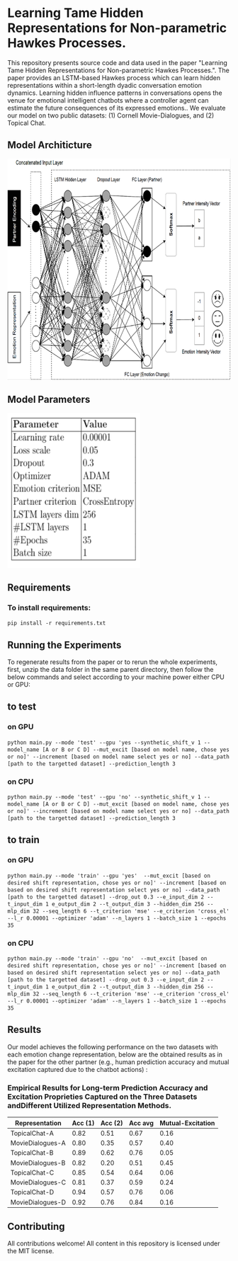 #  Learning Tame Hidden Representations for Non-parametric Hawkes Processes.


This repository presents source code and data used in the paper "Learning Tame Hidden Representations for Non-parametric Hawkes Processes.". The paper provides an LSTM-based Hawkes process which can learn hidden representations within a short-length dyadic conversation emotion dynamics. Learning hidden influence patterns in conversations opens the venue for emotional intelligent chatbots where a controller agent can estimate the future consequences of its expressed emotions.. We evaluate our model on two public datasets: (1) Cornell Movie-Dialogues, and (2) Topical Chat. 


## Model Architicture
<img src="fig_arc.PNG" width="800" height="500">

## Model Parameters
<img src="fig_param.PNG" width="300" height="350">

## Requirements

### To install requirements:

```setup
pip install -r requirements.txt
```

## Running the Experiments

To regenerate results from the paper or to rerun the whole experiments, first, unzip the data folder in the same parent directory, then follow the below commands and select according to your machine power either CPU or GPU:

## to test

### on GPU


```
python main.py --mode 'test' --gpu 'yes --synthetic_shift_v 1 --model_name [A or B or C D] --mut_excit [based on model name, chose yes or no]' --increment [based on model name select yes or no] --data_path [path to the targetted dataset] --prediction_length 3
```

### on CPU

```
python main.py --mode 'test' --gpu 'no' --synthetic_shift_v 1 --model_name [A or B or C D] --mut_excit [based on model name, chose yes or no]' --increment [based on model name select yes or no] --data_path [path to the targetted dataset] --prediction_length 3

```
## to train

### on GPU

```
python main.py --mode 'train' --gpu 'yes'  --mut_excit [based on desired shift representation, chose yes or no]' --increment [based on based on desired shift representation select yes or no] --data_path [path to the targetted dataset] --drop_out 0.3 --e_input_dim 2 --t_input_dim 1 e_output_dim 2 --t_output_dim 3 --hidden_dim 256 --mlp_dim 32 --seq_length 6 --t_criterion 'mse' --e_criterion 'cross_el' --l_r 0.00001 --optimizer 'adam' --n_layers 1 --batch_size 1 --epochs 35
```

### on CPU

```
python main.py --mode 'train' --gpu 'no'  --mut_excit [based on desired shift representation, chose yes or no]' --increment [based on based on desired shift representation select yes or no] --data_path [path to the targetted dataset] --drop_out 0.3 --e_input_dim 2 --t_input_dim 1 e_output_dim 2 --t_output_dim 3 --hidden_dim 256 --mlp_dim 32 --seq_length 6 --t_criterion 'mse' --e_criterion 'cross_el' --l_r 0.00001 --optimizer 'adam' --n_layers 1 --batch_size 1 --epochs 35

```


## Results

Our model achieves the following performance on the two datasets with each emotion change representation, below are the obtained results as in the paper for the other partner (e.g., human prediction accuracy and mutual excitation captured due to the chatbot actions) :

###  Empirical Results for Long-term Prediction Accuracy and Excitation Proprieties Captured on the Three Datasets andDifferent Utilized Representation Methods.


Representation| Acc (1) | Acc (2) | Acc avg | Mutual-Excitation|
| ------------------ |---------------- | -------------- | ------------------ |---------------- |
|TopicalChat-A|0.82|0.51|0.67|0.16|
|MovieDialogues-A|0.80|0.35|0.57|0.40|
|TopicalChat-B|0.89|0.62|0.76|0.05|
|MovieDialogues-B|0.82|0.20|0.51|0.45|
|TopicalChat-C|0.85|0.54|0.64|0.06|
|MovieDialogues-C|0.81|0.37|0.59|0.24|
|TopicalChat-D|0.94|0.57|0.76|0.06|
|MovieDialogues-D|0.92|0.76|0.84|0.16|


## Contributing
All contributions welcome! All content in this repository is licensed under the MIT license.




